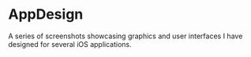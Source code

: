 # AppDesign
A series of screenshots showcasing graphics and user interfaces I have designed for several iOS applications.
